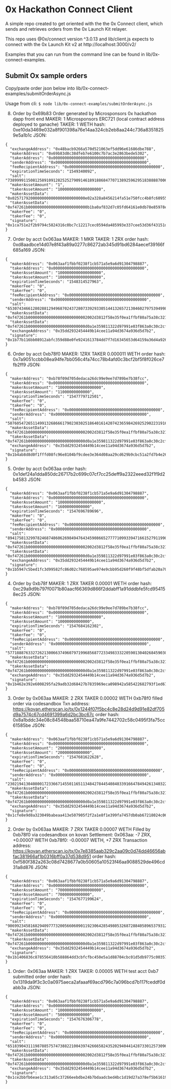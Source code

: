 # 0x Hackathon Connect Client

A simple repo created to get oriented with the the 0x Connect client, which sends and retrieves orders from the 0x Launch Kit relayer.

This repo uses @0x/connect version ^3.0.13 and lib/client.js expects to connect with the 0x Launch Kit v2 at http://localhost:3000/v2/

Examples that you can run from the command line can be found in lib/0x-connect-examples.


## Submit Ox sample orders

Copy/paste order json below into lib/0x-connect-examples/submitOrderAsync.js

Usage from cli:
`$ node lib/0x-connect-examples/submitOrderAsync.js`


8. Order by 0x69b83
Order generated by Microsponsors 0x hackathon dapp front end
MAKER: 1 Microsponsors ERC721 (local contract address deployed to ganache)
TAKER: 1 WETH
hash: 0xe10da3469e032a8f901398a76e14aa324cb2eb8aa244c736a83518259e5a1b1c
JSON:
```
{
  "exchangeAddress": "0x48bacb9266a570d521063ef5dd96e61686dbe788",
  "makerAddress": "0x69b83d8c38dfeb7e6100c7b7ac3e2863bede5302",
  "takerAddress": "0x0000000000000000000000000000000000000000",
  "senderAddress": "0x0000000000000000000000000000000000000000",
  "feeRecipientAddress": "0x0000000000000000000000000000000000000000",
  "expirationTimeSeconds": "1549340092",
  "salt": "73899991150812589109128252527909146189188684770713892596295183888870065061292",
  "makerAssetAmount": "1",
  "takerAssetAmount": "1000000000000000000",
  "makerAssetData": "0x02571792000000000000000000000000e02a328a8456214fa51e750fcc4b8fc60955342d0000000000000000000000000000000000000000000000000000000000000000",
  "takerAssetData": "0xf47261b00000000000000000000000000b1ba0af832d7c05fd64161e0db78e85978e8082",
  "makerFee": "0",
  "takerFee": "0",
  "signature": "0x1ca751e2f2b9794c5824316c0bc7c12217cec0594da485993e337cee53d36f43151d89b412db4dcd1549d50a5cfd3a98f385caf0daa606320c45f833e7f829829802"
}
```

7. Order by acct 0x063aa
MAKER: 1 MKR
TAKER: 1 ZRX
order hash: 0xd8aadbce14d07e8f43a89a0277c86272ab345d91bd6284aecef39166f685a169
JSON:
```
{
  "makerAddress": "0x063aaf1fbbf0238f1cb571a5e9a6d91304798887",
  "takerAddress": "0x0000000000000000000000000000000000000000",
  "makerAssetAmount": "1000000000000000000",
  "takerAssetAmount": "1000000000000000000",
  "expirationTimeSeconds": "1548314527963",
  "makerFee": "0",
  "takerFee": "0",
  "feeRecipientAddress": "0x0000000000000000000000000000000000000000",
  "senderAddress": "0x0000000000000000000000000000000000000000",
  "salt": "65307434661280288129496870243728073392933051441326572130460279753949980959099",
  "makerAssetData": "0xf47261b00000000000000000000000002002d3812f58e35f0ea1ffbf80a75a38c32175fa",
  "takerAssetData": "0xf47261b0000000000000000000000000d0a1e359811322d97991e03f863a0c30c2cf029c",
  "exchangeAddress": "0x35dd2932454449b14cee11a94d3674a936d5d7b2",
  "signature": "0x1b77b116bb08912abfc359d88e0fe9241613784dd7f7d16345653d64159a36d4a926136ec857a7988b91a282769b7a8e3a621f4bbf36c1f52869f4c1228702fa3b02"
}
```


6. Order by acct 0xb78f0
MAKER: 1ZRX
TAKER 0.000011 WETH
order hash: 0x7a9051ccbb08ea94fe7bb056c4fa74cc78b4afd0c3bcf2bf5f8f026ce7fb2ff9
JSON:
```
{
  "makerAddress": "0xb78f09d705dedaca26dc99e9ee7d789be7b38fcc",
  "takerAddress": "0x0000000000000000000000000000000000000000",
  "makerAssetAmount": "1000000000000000000",
  "takerAssetAmount": "11000000000000",
  "expirationTimeSeconds": "1547779712501",
  "makerFee": "0",
  "takerFee": "0",
  "feeRecipientAddress": "0x0000000000000000000000000000000000000000",
  "senderAddress": "0x0000000000000000000000000000000000000000",
  "salt": "50760547265114991326866617902303025186401614207423659842692529022319169293052",
  "makerAssetData": "0xf47261b00000000000000000000000002002d3812f58e35f0ea1ffbf80a75a38c32175fa",
  "takerAssetData": "0xf47261b0000000000000000000000000d0a1e359811322d97991e03f863a0c30c2cf029c",
  "exchangeAddress": "0x35dd2932454449b14cee11a94d3674a936d5d7b2",
  "signature": "0x1b4ab8d8d0f1fffd08fc96e8104bf9cdee3e364d08aa29cd629b9cbc51a2fd7b4e26f07d1cdcd3891b493958f1f2067992f0d52eef24bdf473d0facdb792c33a4302"
}
```


5. Order by acct 0x063aa
order hash: 0x1def24a1dda850dc26717b2c699c07cf7cc25deff9a2322eeed32f1f9d2b4583
JSON:
```
{
  "makerAddress": "0x063aaf1fbbf0238f1cb571a5e9a6d91304798887",
  "takerAddress": "0x0000000000000000000000000000000000000000",
  "makerAssetAmount": "1000000000000000000",
  "takerAssetAmount": "16000000000000",
  "expirationTimeSeconds": "1547696789696",
  "makerFee": "0",
  "takerFee": "0",
  "feeRecipientAddress": "0x0000000000000000000000000000000000000000",
  "senderAddress": "0x0000000000000000000000000000000000000000",
  "salt": "89417581329978246874860626984947643459086652777710993394716615279119907990176",
  "makerAssetData": "0xf47261b00000000000000000000000002002d3812f58e35f0ea1ffbf80a75a38c32175fa",
  "takerAssetData": "0xf47261b0000000000000000000000000d0a1e359811322d97991e03f863a0c30c2cf029c",
  "exchangeAddress": "0x35dd2932454449b14cee11a94d3674a936d5d7b2",
  "signature": "0x1b5947c5bed1fc3d99582fc86d02c768595ae974e9cbb95d260f9f48bf5dfab20a70e2fabc1b862263e3563e376173006f13d0ca8b3f6d79eb83ad90437fa68fe802"
}
```


4. Order by 0xb78f
MAKER: 1 ZRX
TAKER 0.00001 WETH
order hash: 0xc29a9d9b797f0071b80aacf66369d866f2ddabff1a91dddbfe5fcd954158ec25
JSON:
```
{
  "makerAddress": "0xb78f09d705dedaca26dc99e9ee7d789be7b38fcc",
  "takerAddress": "0x0000000000000000000000000000000000000000",
  "makerAssetAmount": "1000000000000000000",
  "takerAssetAmount": "10000000000000",
  "expirationTimeSeconds": "1547684162302",
  "makerFee": "0",
  "takerFee": "0",
  "feeRecipientAddress": "0x0000000000000000000000000000000000000000",
  "senderAddress": "0x0000000000000000000000000000000000000000",
  "salt": "57718887633272621300663749607971996856877233498333220590130402684590306265495",
  "makerAssetData": "0xf47261b00000000000000000000000002002d3812f58e35f0ea1ffbf80a75a38c32175fa",
  "takerAssetData": "0xf47261b0000000000000000000000000d0a1e359811322d97991e03f863a0c30c2cf029c",
  "exchangeAddress": "0x35dd2932454449b14cee11a94d3674a936d5d7b2",
  "signature": "0x1b462e392e6008295fa29adb32d68427b7835969eca098942a585422682793f1ed67ad7f5caaa281b4852dd7e9c3acffb8fe123bb36ae62adf4cce71f9e5cef7b402"
}
```

3. Order by 0x063aa
MAKER: 2 ZRX
TAKER 0.00002 WETH
0xb78f0 filled order via codesandbox
Txn address: https://kovan.etherscan.io/tx/0x1244f07f5bc4c8e28d24d9d91e82df705d9a7574c67cd4691399a6d2bc3bc67c
order hash: 0x8a1bddc34e08c84548baa58710ea47a9fe7442702c58c0495f3fa75cc61585be
JSON:
```
{
  "makerAddress": "0x063aaf1fbbf0238f1cb571a5e9a6d91304798887",
  "takerAddress": "0x0000000000000000000000000000000000000000",
  "makerAssetAmount": "2000000000000000000",
  "takerAssetAmount": "20000000000000",
  "expirationTimeSeconds": "1547681622628",
  "makerFee": "0",
  "takerFee": "0",
  "feeRecipientAddress": "0x0000000000000000000000000000000000000000",
  "senderAddress": "0x0000000000000000000000000000000000000000",
  "salt": "23021941304080017233667145501165113484278445408483391664784942613403220214467",
  "makerAssetData": "0xf47261b00000000000000000000000002002d3812f58e35f0ea1ffbf80a75a38c32175fa",
  "takerAssetData": "0xf47261b0000000000000000000000000d0a1e359811322d97991e03f863a0c30c2cf029c",
  "exchangeAddress": "0x35dd2932454449b14cee11a94d3674a936d5d7b2",
  "signature": "0x1cfe8e9d8a323049babeaa413e507905f2f2a1e8f1e399fa7457db0ab67218024c069d8e82c89cfb519bbd92f1878da527f16c82dda55ed2d05fc2bb8806e922f802"
}
```

2. Order by 0x063aa
MAKER: 7 ZRX
TAKER 0.00007 WETH
Filled by 0xb78f0 via codesandbox on kovan
Settlement:
0x063aa: -7 ZRX, +0.00007 WETH
0xb78f0: -0.00007 WETH, +7 ZRX
Transaction address:
https://kovan.etherscan.io/tx/0x7e8385aab329c2aa09c0d74dd46656abfac381966af1b0316bff0a37d538d951
order hash: 0xf580f382a263c08d7428677a0b50605a10523f46aa9088529de496cd31a8d876
JSON:
```
{
  "makerAddress": "0x063aaf1fbbf0238f1cb571a5e9a6d91304798887",
  "takerAddress": "0x0000000000000000000000000000000000000000",
  "makerAssetAmount": "7000000000000000000",
  "takerAssetAmount": "70000000000000",
  "expirationTimeSeconds": "1547677199624",
  "makerFee": "0",
  "takerFee": "0",
  "feeRecipientAddress": "0x0000000000000000000000000000000000000000",
  "senderAddress": "0x0000000000000000000000000000000000000000",
  "salt": "98699234581682940977732005660609011923064285498053268728840589653793127372127",
  "makerAssetData": "0xf47261b00000000000000000000000002002d3812f58e35f0ea1ffbf80a75a38c32175fa",
  "takerAssetData": "0xf47261b0000000000000000000000000d0a1e359811322d97991e03f863a0c30c2cf029c",
  "exchangeAddress": "0x35dd2932454449b14cee11a94d3674a936d5d7b2",
  "signature": "0x1b1406836c878556410b588864dd3cbfcfbc450e5a1d88704cbc01d5db9775c00357088d1de74a53ec3b0567f82ea10b67b0f0306dee6ccc74a427ae612535a9ce02"
}
```


1. Order: 0x063aa
MAKER: 1 ZRX
TAKER: 0.00005 WETH
test acct 0xb7 submitted order
order hash: 0x1319da9f3c3c0a0975aeca2afaaaf69acd796c7a096bcd7b117fceddf0dabb3a
JSON:
```
{
  "makerAddress": "0x063aaf1fbbf0238f1cb571a5e9a6d91304798887",
  "takerAddress": "0x0000000000000000000000000000000000000000",
  "makerAssetAmount": "1000000000000000000",
  "takerAssetAmount": "50000000000000",
  "expirationTimeSeconds": "1547676306778",
  "makerFee": "0",
  "takerFee": "0",
  "feeRecipientAddress": "0x0000000000000000000000000000000000000000",
  "senderAddress": "0x0000000000000000000000000000000000000000",
  "salt": "65183904311198788575747388221004397426665824352029404414287330125730965266117",
  "makerAssetData": "0xf47261b00000000000000000000000002002d3812f58e35f0ea1ffbf80a75a38c32175fa",
  "takerAssetData": "0xf47261b0000000000000000000000000d0a1e359811322d97991e03f863a0c30c2cf029c",
  "exchangeAddress": "0x35dd2932454449b14cee11a94d3674a936d5d7b2",
  "signature": "0x1ce2bbfb6eae1c313a65c37266eebdbe24b7bdaadcbed4bc1d19d27a378ef5b61619898957067c7e0d1fad417e4826fb54d7848ad7e622ff6439196f9ca360763602"
}
```



